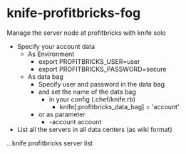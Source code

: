 # knife-profitbricks-fog
Manage the server node at profitbricks with knife solo

 * Specify your account data
   * As Environment
     * export PROFITBRICKS_USER=user
     * export PROFITBRICKS_PASSWORD=secure
   * As data bag
     * Specify user and password in the data bag
     * and set the name of the data bag
       * in your config (.chef/knife.rb)
         * knife[:profitbricks_data_bag] = 'account'
     * or as parameter
       * -account account
 * List all the servers in all data centers (as wiki format)

 ...knife profitbricks server list
